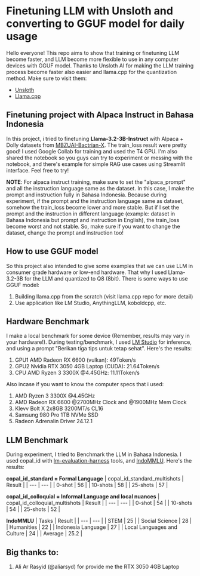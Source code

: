 # Finetuning LLM with Unsloth and converting to GGUF model for daily usage
Hello everyone! This repo aims to show that training or finetuning LLM become faster, and LLM become more flexible to use in any computer devices with GGUF model. Thanks to Unsloth AI for making the LLM training process become faster also easier and llama.cpp for the quantization method. Make sure to visit them:
- [Unsloth](https://unsloth.ai/)
- [Llama.cpp](https://github.com/ggerganov/llama.cpp)

## Finetuning project with Alpaca Instruct in Bahasa Indonesia
In this project, i tried to finetuning **Llama-3.2-3B-Instruct** with Alpaca + Dolly datasets from [MBZUAI-Bactrian-X](https://huggingface.co/datasets/MBZUAI/Bactrian-X). The train_loss result were pretty good! I used Google Collab for training and used the T4 GPU. I'm also shared the notebook so you guys can try to experiment or messing with the notebook, and there's example for simple RAG use cases using Streamlit interface. Feel free to try!

**NOTE**: For alpaca instruct training, make sure to set the "alpaca_prompt" and all the instruction language same as the dataset. In this case, I make the prompt and instruction fully in Bahasa Indonesia. Because during experiment, if the prompt and the instruction language same as dataset, somehow the train_loss become lower and more stable. But if I set the prompt and the instruction in different language (example: dataset in Bahasa Indonesia but prompt and instruction in English), the train_loss become worst and not stable.
So, make sure if you want to change the dataset, change the prompt and instruction too!

## How to use GGUF model
So this project also intended to give some examples that we can use LLM in consumer grade hardware or low-end hardware. That why I used Llama-3.2-3B for the LLM and quantized to Q8 (8bit). There is some ways to use GGUF model:
1. Building llama.cpp from the scratch (visit llama.cpp repo for more detail)
2. Use application like LM Studio, AnythingLLM, koboldcpp, etc.

## Hardware Benchmark
I make a local benchmark for some device (Remember, results may vary in your hardware!). During testing/benchmark, I used [LM Studio](https://lmstudio.ai/) for inference, and using a prompt "Berikan tiga tips untuk tetap sehat". Here's the results:
1. GPU1 AMD Radeon RX 6600 (vulkan): 49Token/s
2. GPU2 Nvidia RTX 3050 4GB Laptop (CUDA): 21.64Token/s
3. CPU AMD Ryzen 3 3300X @4.45GHz: 11.11Token/s

Also incase if you want to know the computer specs that i used:
1. AMD Ryzen 3 3300X @4.45GHz
2. AMD Radeon RX 6600 @2700MHz Clock and @1900MHz Mem Clock
3. Klevv Bolt X 2x8GB 3200MT/s CL16
4. Samsung 980 Pro 1TB NVMe SSD
5. Radeon Adrenalin Driver 24.12.1

## LLM Benchmark
During experiment, I tried to Benchmark the LLM in Bahasa Indonesia. I used copal_id with [lm-evaluation-harness](https://github.com/EleutherAI/lm-evaluation-harness) tools, and [IndoMMLU](https://github.com/fajri91/IndoMMLU). Here's the results:

**copal_id_standard = Formal Language**
| copal_id_standard_multishots | Result |
| --- | --- |
| 0-shot | 56 |
| 10-shots | 58 |
| 25-shots | 57 |

**copal_id_colloquial = Informal Language and local nuances**
| copal_id_colloquial_multishots | Result |
| --- | --- |
| 0-shot | 54 |
| 10-shots | 54 |
| 25-shots | 52 |

**IndoMMLU**
| Tasks | Result |
| --- | --- |
| STEM | 25 |
| Social Science | 28 |
| Humanities | 22 |
| Indonesia Language | 27 |
| Local Languages and Culture | 24 |
| Average | 25.2 |

## Big thanks to:
1. Ali Ar Rasyid (@aliarsyd) for provide me the RTX 3050 4GB Laptop

